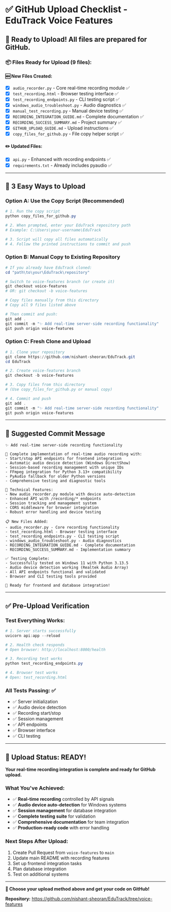 # ✅ GitHub Upload Checklist - EduTrack Voice Features

## 🎯 **Ready to Upload!** All files are prepared for GitHub.

### 📦 **Files Ready for Upload (9 files):**

#### 🆕 **New Files Created:**
- [x] `audio_recorder.py` - Core real-time recording module ✅
- [x] `test_recording.html` - Browser testing interface ✅  
- [x] `test_recording_endpoints.py` - CLI testing script ✅
- [x] `windows_audio_troubleshoot.py` - Audio diagnostics ✅
- [x] `manual_test_recording.py` - Manual device testing ✅
- [x] `RECORDING_INTEGRATION_GUIDE.md` - Complete documentation ✅
- [x] `RECORDING_SUCCESS_SUMMARY.md` - Project summary ✅
- [x] `GITHUB_UPLOAD_GUIDE.md` - Upload instructions ✅
- [x] `copy_files_for_github.py` - File copy helper script ✅

#### ✏️ **Updated Files:**
- [x] `api.py` - Enhanced with recording endpoints ✅
- [x] `requirements.txt` - Already includes pyaudio ✅

---

## 🚀 **3 Easy Ways to Upload**

### **Option A: Use the Copy Script (Recommended)**
```powershell
# 1. Run the copy script
python copy_files_for_github.py

# 2. When prompted, enter your EduTrack repository path
# Example: C:\Users\your-username\EduTrack

# 3. Script will copy all files automatically
# 4. Follow the printed instructions to commit and push
```

### **Option B: Manual Copy to Existing Repository**
```powershell
# If you already have EduTrack cloned:
cd "path\to\your\EduTrack\repository"

# Switch to voice-features branch (or create it)
git checkout voice-features
# OR: git checkout -b voice-features

# Copy files manually from this directory
# Copy all 9 files listed above

# Then commit and push:
git add .
git commit -m "✨ Add real-time server-side recording functionality"
git push origin voice-features
```

### **Option C: Fresh Clone and Upload**
```powershell
# 1. Clone your repository
git clone https://github.com/nishant-sheoran/EduTrack.git
cd EduTrack

# 2. Create voice-features branch
git checkout -b voice-features

# 3. Copy files from this directory
# (Use copy_files_for_github.py or manual copy)

# 4. Commit and push
git add .
git commit -m "✨ Add real-time server-side recording functionality"
git push origin voice-features
```

---

## 📝 **Suggested Commit Message**

```
✨ Add real-time server-side recording functionality

🎯 Complete implementation of real-time audio recording with:
- Start/stop API endpoints for frontend integration
- Automatic audio device detection (Windows DirectShow)
- Session-based recording management with unique IDs
- FFmpeg integration for Python 3.13+ compatibility
- PyAudio fallback for older Python versions
- Comprehensive testing and diagnostic tools

🔧 Technical Features:
- New audio_recorder.py module with device auto-detection
- Enhanced API with /recording/* endpoints
- Session tracking and management system
- CORS middleware for browser integration
- Robust error handling and device testing

📋 New Files Added:
- audio_recorder.py - Core recording functionality
- test_recording.html - Browser testing interface
- test_recording_endpoints.py - CLI testing script
- windows_audio_troubleshoot.py - Audio diagnostics
- RECORDING_INTEGRATION_GUIDE.md - Complete documentation
- RECORDING_SUCCESS_SUMMARY.md - Implementation summary

✅ Testing Complete:
- Successfully tested on Windows 11 with Python 3.13.5
- Audio device detection working (Realtek Audio Array)
- All API endpoints functional and validated
- Browser and CLI testing tools provided

🚀 Ready for frontend and database integration!
```

---

## ✅ **Pre-Upload Verification**

### **Test Everything Works:**
```powershell
# 1. Server starts successfully
uvicorn api:app --reload

# 2. Health check responds
# Open browser: http://localhost:8000/health

# 3. Recording test works
python test_recording_endpoints.py

# 4. Browser test works  
# Open: test_recording.html
```

### **All Tests Passing:** ✅
- ✅ Server initialization
- ✅ Audio device detection  
- ✅ Recording start/stop
- ✅ Session management
- ✅ API endpoints
- ✅ Browser interface
- ✅ CLI testing

---

## 🎉 **Upload Status: READY!**

**Your real-time recording integration is complete and ready for GitHub upload.**

### **What You've Achieved:**
- ✅ **Real-time recording** controlled by API signals
- ✅ **Audio device auto-detection** for Windows systems
- ✅ **Session management** for database integration
- ✅ **Complete testing suite** for validation
- ✅ **Comprehensive documentation** for team integration
- ✅ **Production-ready code** with error handling

### **Next Steps After Upload:**
1. Create Pull Request from `voice-features` to `main`
2. Update main README with recording features
3. Set up frontend integration tasks
4. Plan database integration
5. Test on additional systems

---

**🚀 Choose your upload method above and get your code on GitHub!**

**Repository:** https://github.com/nishant-sheoran/EduTrack/tree/voice-features
